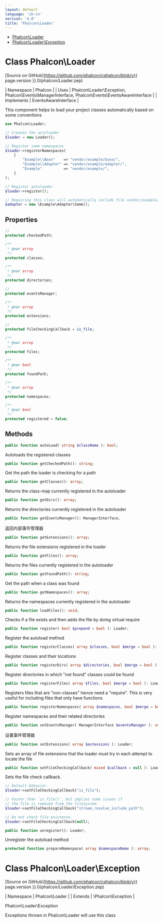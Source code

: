 ```yaml
---
layout: default
language: 'zh-cn'
version: '4.0'
title: 'Phalcon\Loader'
---
```


* [Phalcon\Loader](#loader)
* [Phalcon\Loader\Exception](#loader-exception)

<h1 id="loader">Class Phalcon\Loader</h1>

[Source on GitHub](https://github.com/phalcon/cphalcon/blob/v{{ page.version }}.0/phalcon/Loader.zep)

| Namespace  | Phalcon | | Uses       | Phalcon\Loader\Exception, Phalcon\Events\ManagerInterface, Phalcon\Events\EventsAwareInterface | | Implements | EventsAwareInterface |

This component helps to load your project classes automatically based on some conventions

```php
use Phalcon\Loader;

// Creates the autoloader
$loader = new Loader();

// Register some namespaces
$loader->registerNamespaces(
    [
        "Example\\Base"    => "vendor/example/base/",
        "Example\\Adapter" => "vendor/example/adapter/",
        "Example"          => "vendor/example/",
    ]
);

// Register autoloader
$loader->register();

// Requiring this class will automatically include file vendor/example/adapter/Some.php
$adapter = new \Example\Adapter\Some();
```


## Properties
```php
//
protected checkedPath;

/**
 * @var array
 */
protected classes;

/**
 * @var array
 */
protected directories;

//
protected eventsManager;

/**
 * @var array
 */
protected extensions;

//
protected fileCheckingCallback = is_file;

/**
 * @var array
 */
protected files;

/**
 * @var bool
 */
protected foundPath;

/**
 * @var array
 */
protected namespaces;

/**
 * @var bool
 */
protected registered = false;

```

## Methods

```php
public function autoLoad( string $className ): bool;
```
Autoloads the registered classes


```php
public function getCheckedPath(): string;
```
Get the path the loader is checking for a path


```php
public function getClasses(): array;
```
Returns the class-map currently registered in the autoloader


```php
public function getDirs(): array;
```
Returns the directories currently registered in the autoloader


```php
public function getEventsManager(): ManagerInterface;
```
返回内部事件管理器


```php
public function getExtensions(): array;
```
Returns the file extensions registered in the loader


```php
public function getFiles(): array;
```
Returns the files currently registered in the autoloader


```php
public function getFoundPath(): string;
```
Get the path when a class was found


```php
public function getNamespaces(): array;
```
Returns the namespaces currently registered in the autoloader


```php
public function loadFiles(): void;
```
Checks if a file exists and then adds the file by doing virtual require


```php
public function register( bool $prepend = bool ): Loader;
```
Register the autoload method


```php
public function registerClasses( array $classes, bool $merge = bool ): Loader;
```
Register classes and their locations


```php
public function registerDirs( array $directories, bool $merge = bool ): Loader;
```
Register directories in which "not found" classes could be found


```php
public function registerFiles( array $files, bool $merge = bool ): Loader;
```
Registers files that are "non-classes" hence need a "require". This is very useful for including files that only have functions


```php
public function registerNamespaces( array $namespaces, bool $merge = bool ): Loader;
```
Register namespaces and their related directories


```php
public function setEventsManager( ManagerInterface $eventsManager ): void;
```
设置事件管理器


```php
public function setExtensions( array $extensions ): Loader;
```
Sets an array of file extensions that the loader must try in each attempt to locate the file


```php
public function setFileCheckingCallback( mixed $callback = null ): Loader;
```
Sets the file check callback.

```php
// Default behavior.
$loader->setFileCheckingCallback("is_file");

// Faster than `is_file()`, but implies some issues if
// the file is removed from the filesystem.
$loader->setFileCheckingCallback("stream_resolve_include_path");

// Do not check file existence.
$loader->setFileCheckingCallback(null);
```


```php
public function unregister(): Loader;
```
Unregister the autoload method


```php
protected function prepareNamespace( array $namespaceName ): array;
```





<h1 id="loader-exception">Class Phalcon\Loader\Exception</h1>

[Source on GitHub](https://github.com/phalcon/cphalcon/blob/v{{ page.version }}.0/phalcon/Loader/Exception.zep)

| Namespace  | Phalcon\Loader | | Extends    | \Phalcon\Exception |

Phalcon\Loader\Exception

Exceptions thrown in Phalcon\Loader will use this class

